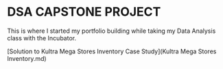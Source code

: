 # DSA CAPSTONE PROJECT
This is where I started my portfolio building while taking my Data Analysis class with the Incubator.

[Solution to Kultra Mega Stores Inventory Case Study](Kultra Mega Stores Inventory.md)
